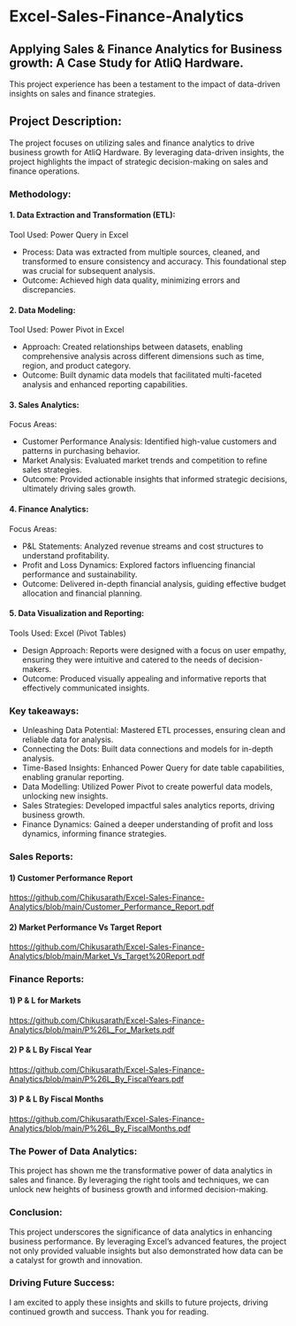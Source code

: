 # Excel-Sales-Finance-Analytics
## Applying Sales & Finance Analytics for Business growth: A Case Study for AtliQ Hardware.
This project experience has been a testament to the impact of data-driven insights on sales and finance strategies.

## Project Description:
The project focuses on utilizing sales and finance analytics to drive business growth for AtliQ Hardware. By leveraging data-driven insights, the project highlights the impact of strategic decision-making on sales and finance operations.

### Methodology:
#### 1. Data Extraction and Transformation (ETL):
Tool Used: Power Query in Excel
- Process: Data was extracted from multiple sources, cleaned, and transformed to ensure consistency and accuracy. This foundational step was crucial for subsequent analysis.
- Outcome: Achieved high data quality, minimizing errors and discrepancies.

#### 2. Data Modeling:
Tool Used: Power Pivot in Excel
- Approach: Created relationships between datasets, enabling comprehensive analysis across different dimensions such as time, region, and product category.
- Outcome: Built dynamic data models that facilitated multi-faceted analysis and enhanced reporting capabilities.

#### 3. Sales Analytics:
Focus Areas:
- Customer Performance Analysis: Identified high-value customers and patterns in purchasing behavior.
- Market Analysis: Evaluated market trends and competition to refine sales strategies.
- Outcome: Provided actionable insights that informed strategic decisions, ultimately driving sales growth.

#### 4. Finance Analytics:
Focus Areas:
- P&L Statements: Analyzed revenue streams and cost structures to understand profitability.
- Profit and Loss Dynamics: Explored factors influencing financial performance and sustainability.
- Outcome: Delivered in-depth financial analysis, guiding effective budget allocation and financial planning.

#### 5. Data Visualization and Reporting:
Tools Used: Excel (Pivot Tables)
- Design Approach: Reports were designed with a focus on user empathy, ensuring they were intuitive and catered to the needs of decision-makers.
- Outcome: Produced visually appealing and informative reports that effectively communicated insights.

### Key takeaways:
- Unleashing Data Potential: Mastered ETL processes, ensuring clean and reliable data for analysis.
- Connecting the Dots: Built data connections and models for in-depth analysis.
- Time-Based Insights: Enhanced Power Query for date table capabilities, enabling granular reporting.
- Data Modelling: Utilized Power Pivot to create powerful data models, unlocking new insights.
- Sales Strategies: Developed impactful sales analytics reports, driving business growth.
- Finance Dynamics: Gained a deeper understanding of profit and loss dynamics, informing finance strategies.

### Sales Reports:
#### 1) Customer Performance Report 
https://github.com/Chikusarath/Excel-Sales-Finance-Analytics/blob/main/Customer_Performance_Report.pdf
#### 2) Market Performance Vs Target Report
https://github.com/Chikusarath/Excel-Sales-Finance-Analytics/blob/main/Market_Vs_Target%20Report.pdf

### Finance Reports:
#### 1) P & L for Markets
https://github.com/Chikusarath/Excel-Sales-Finance-Analytics/blob/main/P%26L_For_Markets.pdf
#### 2) P & L By Fiscal Year
https://github.com/Chikusarath/Excel-Sales-Finance-Analytics/blob/main/P%26L_By_FiscalYears.pdf
#### 3) P & L By Fiscal Months
https://github.com/Chikusarath/Excel-Sales-Finance-Analytics/blob/main/P%26L_By_FiscalMonths.pdf

### The Power of Data Analytics:
This project has shown me the transformative power of data analytics in sales and finance. By leveraging the right tools and techniques, we can unlock new heights of business growth and informed decision-making.

### Conclusion:
This project underscores the significance of data analytics in enhancing business performance. By leveraging Excel’s advanced features, the project not only provided valuable insights but also demonstrated how data can be a catalyst for growth and innovation.

### Driving Future Success:
I am excited to apply these insights and skills to future projects, driving continued growth and success. Thank you for reading.





